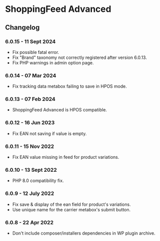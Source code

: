 # ShoppingFeed Advanced

## Changelog

### 6.0.15 - 11 Sept 2024
* Fix possible fatal error.
* Fix "Brand" taxonomy not correctly registered after version 6.0.13.
* Fix PHP warnings in admin option page.

### 6.0.14 - 07 Mar 2024
* Fix tracking data metabox failing to save in HPOS mode.

### 6.0.13 - 07 Feb 2024
* ShoppingFeed Advanced is HPOS compatible.

### 6.0.12 - 16 Jun 2023
* Fix EAN not saving if value is empty.

### 6.0.11 - 15 Nov 2022
* Fix EAN value missing in feed for product variations.

### 6.0.10 - 13 Sept 2022
* PHP 8.0 compatibility fix.

### 6.0.9 - 12 July 2022
* Fix save & display of the ean field for product's variations.
* Use unique name for the carrier metabox's submit button.

### 6.0.8 - 22 Apr 2022
* Don't include composer/installers dependencies in WP plugin archive.
